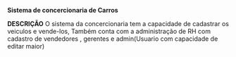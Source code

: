 **Sistema de concercionaria de Carros**

**DESCRIÇÃO**
  O sistema da concercionaria tem a capacidade de cadastrar os veiculos e vende-los, Também conta com a administração de RH com cadastro de vendedores , gerentes e admin(Usuario com capacidade de editar maior)

